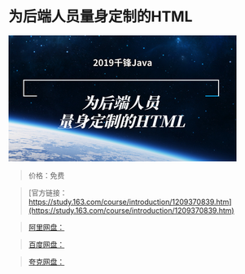 # 为后端人员量身定制的HTML

![img](../../../assets/study163/free/ac83b3243c91493b8944252ff0078374.png)

> 价格：免费

> [官方链接：https://study.163.com/course/introduction/1209370839.htm](https://study.163.com/course/introduction/1209370839.htm)

> [阿里网盘：]()

> [百度网盘：]()

> [夸克网盘：]()
